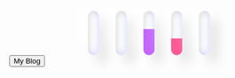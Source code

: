 <html><style>
.loader {  display: flex;  align-items: center;  justify-content: center;  flex-direction: row;}.slider {  overflow: hidden;  background-color: white;  margin: 0 15px;  height: 80px;  width: 20px;  border-radius: 30px;  box-shadow: 15px 15px 20px rgba(0, 0, 0, 0.1), -15px -15px 30px #fff,    inset -5px -5px 10px rgba(0, 0, 255, 0.1),    inset 5px 5px 10px rgba(0, 0, 0, 0.1);  position: relative;}.slider::before {  content: "";  position: absolute;  top: 0;  left: 0;  height: 20px;  width: 20px;  border-radius: 100%;  box-shadow: inset 0px 0px 0px rgba(0, 0, 0, 0.3), 0px 420px 0 400px #2697f3,    inset 0px 0px 0px rgba(0, 0, 0, 0.1);  animation: animate_2 2.5s ease-in-out infinite;  animation-delay: calc(-0.5s * var(--i));}@keyframes animate_2 {  0% {    transform: translateY(250px);    filter: hue-rotate(0deg);  }  50% {    transform: translateY(0);  }  100% {    transform: translateY(250px);    filter: hue-rotate(180deg);  }}}
button {
  padding: 10px 20px;
  text-transform: uppercase;
  border-radius: 8px;
  font-size: 17px;
  font-weight: 500;
  color: #ffffff80;
  text-shadow: none;
  background: transparent;
  box-shadow: transparent;
  border: 1px solid #ffffff80;
  transition: 0.5s ease;
  user-select: none;
}#btn:hover,:focus {
  color: #ffffff;
  background: #008cff;
  border: 1px solid #008cff;
  text-shadow: 0 0 5px #ffffff,
              0 0 10px #ffffff,
              0 0 20px #ffffff;
  box-shadow: 0 0 5px #008cff,
              0 0 20px #008cff,
              0 0 50px #008cff,
              0 0 100px #008cff;
}
</style><body>  <section class="loader">    <div class="slider" style="--i:0">    </div>    <div class="slider" style="--i:1">    </div>    <div class="slider" style="--i:2">    </div>    <div class="slider" style="--i:3">    </div>    <div class="slider" style="--i:4">    </div>  </section><button>My Blog </button></body></html>